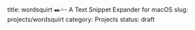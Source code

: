 title: wordsquirt ✒️💦- A Text Snippet Expander for macOS
slug: projects/wordsquirt
category: Projects
status: draft
